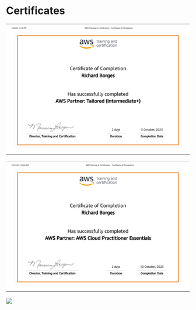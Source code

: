 # Certificates

![](./assets/aws-partner-aws-cloud-practitioner-essentials.png)

![](./assets/aws-cloud-practicioneer-essentials.png)

![](https://udemy-certificate.s3.amazonaws.com/image/UC-ec5524cf-4b23-4425-9f10-f75551ae3916.jpg?v=1699448670000)
